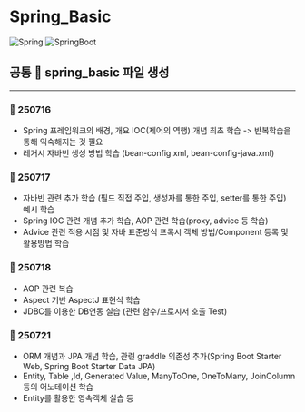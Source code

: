# Spring_Basic
![Spring](https://img.shields.io/badge/Spring-#6DB33F?style=for-the-badge&logo=spring&logoColor=white)
![SpringBoot](https://img.shields.io/badge/Spring%20Boot-3.5.3-6DB33F?logo=springboot&logoColor=white)

## 공통 🌱 spring_basic 파일 생성 
---
### 📅 250716 
- Spring 프레임워크의 배경, 개요 IOC(제어의 역행) 개념 최초 학습 -> 반복학습을 통해 익숙해지는 것 필요
- 레거시 자바빈 생성 방법 학습 (bean-config.xml, bean-config-java.xml)

### 📅 250717 
- 자바빈 관련 추가 학습 (필드 직접 주입, 생성자를 통한 주입, setter를 통한 주입) 예시 학습
- Spring IOC 관련 개념 추가 학습, AOP 관련 학습(proxy, advice 등 학습) 
- Advice 관련 적용 시점 및 자바 표준방식 프록시 객체 방법/Component 등록 및 활용방법 학습

### 📅 250718 
- AOP 관련 복습
- Aspect 기반 AspectJ 표현식 학습
- JDBC를 이용한 DB연동 실습 (관련 함수/프로시저 호출 Test)

### 📅 250721
- ORM 개념과 JPA 개념 학습, 관련 graddle 의존성 추가(Spring Boot Starter Web, Spring Boot Starter Data JPA)
- Entity, Table ,Id, Generated Value, ManyToOne, OneToMany, JoinColumn 등의 어노테이션 학습
- Entity를 활용한 영속객체 실습 등
